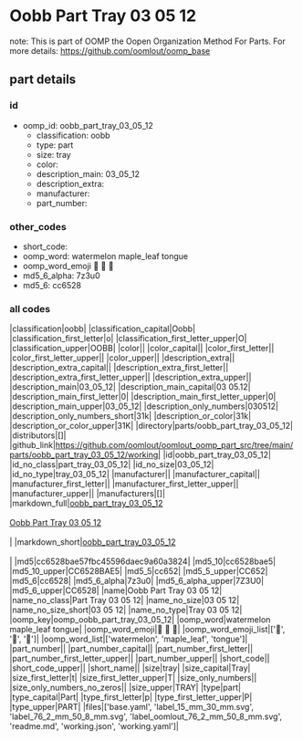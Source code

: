 # Oobb Part Tray 03 05 12  

note: This is part of OOMP the Oopen Organization Method For Parts. For more details: https://github.com/oomlout/oomp_base

##  part details





### id
* oomp_id: oobb_part_tray_03_05_12
  * classification: oobb
  * type: part
  * size: tray
  * color: 
  * description_main: 03_05_12
  * description_extra: 
  * manufacturer: 
  * part_number: 

### other_codes
* short_code: 
* oomp_word: watermelon maple_leaf tongue
* oomp_word_emoji :watermelon: :maple_leaf: :tongue:
* md5_6_alpha: 7z3u0
* md5_6: cc6528

### all codes 
|classification|oobb|
|classification_capital|Oobb|
|classification_first_letter|o|
|classification_first_letter_upper|O|
|classification_upper|OOBB|
|color||
|color_capital||
|color_first_letter||
|color_first_letter_upper||
|color_upper||
|description_extra||
|description_extra_capital||
|description_extra_first_letter||
|description_extra_first_letter_upper||
|description_extra_upper||
|description_main|03_05_12|
|description_main_capital|03 05.12|
|description_main_first_letter|0|
|description_main_first_letter_upper|0|
|description_main_upper|03_05_12|
|description_only_numbers|030512|
|description_only_numbers_short|31k|
|description_or_color|31k|
|description_or_color_upper|31K|
|directory|parts/oobb_part_tray_03_05_12|
|distributors|[]|
|github_link|https://github.com/oomlout/oomlout_oomp_part_src/tree/main/parts/oobb_part_tray_03_05_12/working|
|id|oobb_part_tray_03_05_12|
|id_no_class|part_tray_03_05_12|
|id_no_size|03_05_12|
|id_no_type|tray_03_05_12|
|manufacturer||
|manufacturer_capital||
|manufacturer_first_letter||
|manufacturer_first_letter_upper||
|manufacturer_upper||
|manufacturers|[]|
|markdown_full|[oobb_part_tray_03_05_12](https://github.com/oomlout/oomlout_oomp_part_src/tree/main/parts/oobb_part_tray_03_05_12/working)<br>[](https://github.com/oomlout/oomlout_oomp_part_src/tree/main/parts/oobb_part_tray_03_05_12/working)<br>[Oobb Part Tray 03 05 12](https://github.com/oomlout/oomlout_oomp_part_src/tree/main/parts/oobb_part_tray_03_05_12/working)<br><br>|
|markdown_short|[oobb_part_tray_03_05_12](https://github.com/oomlout/oomlout_oomp_part_src/tree/main/parts/oobb_part_tray_03_05_12/working)<br><br>|
|md5|cc6528bae57fbc45596daec9a60a3824|
|md5_10|cc6528bae5|
|md5_10_upper|CC6528BAE5|
|md5_5|cc652|
|md5_5_upper|CC652|
|md5_6|cc6528|
|md5_6_alpha|7z3u0|
|md5_6_alpha_upper|7Z3U0|
|md5_6_upper|CC6528|
|name|Oobb Part Tray 03 05 12|
|name_no_class|Part Tray 03 05 12|
|name_no_size|03 05 12|
|name_no_size_short|03 05 12|
|name_no_type|Tray 03 05 12|
|oomp_key|oomp_oobb_part_tray_03_05_12|
|oomp_word|watermelon maple_leaf tongue|
|oomp_word_emoji|:watermelon: :maple_leaf: :tongue:|
|oomp_word_emoji_list|[':watermelon:', ':maple_leaf:', ':tongue:']|
|oomp_word_list|['watermelon', 'maple_leaf', 'tongue']|
|part_number||
|part_number_capital||
|part_number_first_letter||
|part_number_first_letter_upper||
|part_number_upper||
|short_code||
|short_code_upper||
|short_name||
|size|tray|
|size_capital|Tray|
|size_first_letter|t|
|size_first_letter_upper|T|
|size_only_numbers||
|size_only_numbers_no_zeros||
|size_upper|TRAY|
|type|part|
|type_capital|Part|
|type_first_letter|p|
|type_first_letter_upper|P|
|type_upper|PART|
|files|['base.yaml', 'label_15_mm_30_mm.svg', 'label_76_2_mm_50_8_mm.svg', 'label_oomlout_76_2_mm_50_8_mm.svg', 'readme.md', 'working.json', 'working.yaml']|
